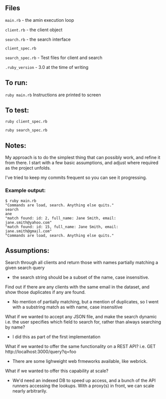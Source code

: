 
## Files ##

`main.rb` - the amin execution loop

`client.rb` - the client object

`search.rb` - the search interface

`client_spec.rb`

`search_spec.rb` - Test files for client and search

`.ruby_version` - 3.0 at the time of writing

## To run: ##

`ruby main.rb`
Instructions are printed to screen

## To test: ##
`ruby client_spec.rb`

`ruby search_spec.rb`

## Notes: ##
My approach is to do the simplest thing that can possibly work, and refine it from there.
I start with a few basic assumptions, and adjust where required as the project unfolds.

I've tried to keep my commits frequent so you can see it progressing.


### Example output: ###
```
$ ruby main.rb
"Commands are load, search. Anything else quits."
search
ane
"match found: id: 2, full_name: Jane Smith, email: jane.smith@yahoo.com"
"match found: id: 15, full_name: Jane Smith, email: jane.smith@gmail.com"
"Commands are load, search. Anything else quits."
```


## Assumptions: ##

Search through all clients and return those with names partially matching a given
search query

* the search string should be a subset of the name, case insensitive.

Find out if there are any clients with the same email in the dataset, and show
those duplicates if any are found.

* No mention of partially matching, but a mention of duplicates, so I went with a substring match as with name, case insensitive


What if we wanted to accept any JSON file, and make the search dynamic i.e.
the user specifies which field to search for, rather than always searching by
name?

* I did this as part of the first implementation

What if we wanted to offer the same functionality on a REST API? i.e. GET
http://localhost:3000/query?q=foo

* There are some lighweight web frmeworks available, like webrick.

What if we wanted to offer this capability at scale?

* We'd need an indexed DB to speed up access, and a bunch of the API runners accessing the lookups. With a proxy(s) in front, we can scale nearly arbitrarily.

